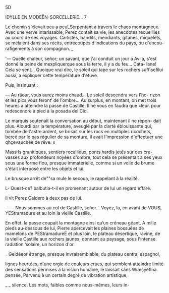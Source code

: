  

5D

 

IDYLLE EN MODEËN-SORCELLERIE. . 7

Le chemin s'élevait peu a peuLSerpentant à travers le chaos montagneux.
Avec une verve intarissable, Perez contait sa vie, les anecdotes recueillies
au cours de ses voyages. Carlistes, bandits, mendiants, gitanes, miquelets,
se mélaient dans ses récits, entrecoupés d'indications du pays, ou d'encou-
raﬁgements à son compagnon. _

'— Quelle chaleur, señor; un savant, que j'ai conduit un jour a Avila,
s'est donné la peine de mexpliquerque sous la terre, il y a du feu... Cata-
lane! Cela se sent... Quoique vrai dire, le soleil qui tape sur les rochers
sufﬁseﬁlui aussi, a expliquer cette température d'étuve.

Puis, insinuant :

— Au räour, vous aurez moins chaud... Le soleil descendra vers l'ho-
rizon et les pics vous feront‘ de l'ombre... Au surplus, en montant, on met
trois heures a atteindre la passe de Castille. Il ne vous en faudra que «leur.
pour redescendre à pied à la posada del Cid.

Le marquis soutenait la conversation au début, maintenant il ne répon-
dait plus. Alourdi par la température, aveuglé par la clarté éblouissante qui,
tombée de l'astre ardent, se brisait sur les rocs en multiples ricochets,
bercé par le pas régulier de sa monture, il avait l'impression d'effectuer
une qhçevauchée de rêve. x

Massifs granitiques, sentiers rocailleux, ponts hardis jetés sur des cre-
vasses aux profondeurs noyées d'ombre, tout cela se présentait a ses yeux
sous une forme ﬂou, presque immatérielle, comme si un voile de brume
s'était interposé entre les objets et lui.

Le brusque arrêt de""sa mule le secoua, le rappelant à la réalité.

L- Quest-ce? balbutia-t-il en promenant autour de lui un regard effaré.

Il vit Perez Caldero à deux pas de lui.

—— Nous sommes au col de Castille, señor... Voyez, la, en avant de VOUS,
YEStramadure et au loin la vieille Castille.

En effet, la passe coupait la montagne ainsi qu‘un créneau géant. A mille
pieds au-dessous de lui, Pierre apercevait les plaines bossuées de mamelons
de PEStramadureË et plus loin, le plateau désertique, ravine, de la vieille
Castille aux rochers jaunes, donnant au paysage, sous l'intense radiation
‘solaire, un horizon d'or.

_  Geidéeor étrange, presque invraisemblable, du plateau central espagnol,

 lignes heurtées, d'une orgie de couleurs crues, qui semblent atteindre
 limité des sensations permises à la vision humaine, le laissait sans
Wîæçÿèﬂnä. pensée, Parvenu à un certain degré de vibration artistique,

_ _ silence. Les mots, faibles comme nous-mêmes, leurs in-

 


